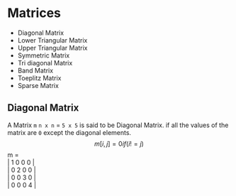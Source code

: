 # Matrices

- Diagonal Matrix
- Lower Triangular Matrix
- Upper Triangular Matrix
- Symmetric Matrix
- Tri diagonal Matrix
- Band Matrix
- Toeplitz Matrix
- Sparse Matrix

## Diagonal Matrix

A Matrix `m` `n x n` = `5 x 5` is said to be Diagonal Matrix. if all the values of the matrix are `0` except the diagonal elements.
$$m[i,j]=0  if(i!=j) $$
m =  
| 1 0 0 0 |  
| 0 2 0 0 |  
| 0 0 3 0 |  
| 0 0 0 4 |  
